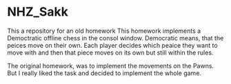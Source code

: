 # NHZ_Sakk
This a repository for an old homework
This homework implements a Democtratic offline chess in the consol window.
Democratic means, that the peices move on their own.
Each player decides which peaice they want to move with and then that piece moves on its own but still within the rules.

The original homework, was to implement the movements on the Pawns. But I really liked the task and decided to implement the whole game.
